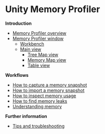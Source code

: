# Unity Memory Profiler

**Introduction**

* [Memory Profiler overview](index)
* [Memory Profiler window](memory-profiler-window)
  * [Workbench](workbench)
  * [Main view](main-view)
    * [Tree Map view](tree-map)
    * [Memory Map view](memory-map)
    * [Table view](table)



**Workflows**

* [How to capture a memory snapshot](workflow-capture-snapshot)
* [How to import a memory snapshot](workflow-import-snapshot)
* [How to inspect memory usage](workflow-memory-usage)
* [How to find memory leaks](workflow-memory-leaks)
* [Understanding memory](workflow-understanding-memory)



**Further information**

* [Tips and troubleshooting](tips-and-troubleshooting)
